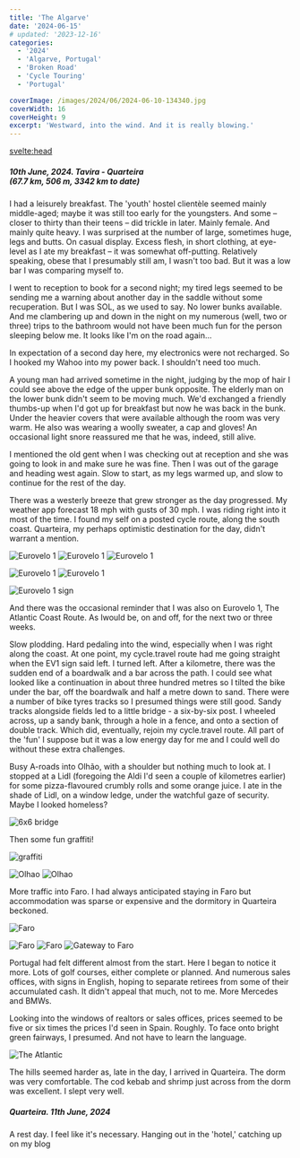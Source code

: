 ```yaml
---
title: 'The Algarve'
date: '2024-06-15'
# updated: '2023-12-16'
categories:
  - '2024'
  - 'Algarve, Portugal'
  - 'Broken Road'
  - 'Cycle Touring'
  - 'Portugal'

coverImage: /images/2024/06/2024-06-10-134340.jpg
coverWidth: 16
coverHeight: 9
excerpt: 'Westward, into the wind. And it is really blowing.'
---
```


<script>
	import Callout from '$lib/components/Callout.svelte'
  import Img from '$lib/components/Img.svelte'  
</script>

<svelte:head>

  <title>2024 Europe</title>
</svelte:head>

<section class="card">
  <h5>
      10th June, 2024.
      Tavira - Quarteira<br/>
      (67.7 km, 506 m, 3342 km to date)
  </h5>

  <p>I had a leisurely breakfast. The 'youth' hostel client&egrave;le seemed mainly middle-aged; maybe it was still too early for the youngsters. And some &ndash; closer to thirty than their teens &ndash; did trickle in later. Mainly female. And mainly quite heavy. I was surprised at the number of large, sometimes huge, legs and butts. On casual display. Excess flesh, in short clothing, at eye-level as I ate my breakfast &ndash; it was somewhat off-putting. Relatively speaking, obese that I presumably still am, I wasn't too bad. But it was a low bar I was comparing myself to.</p>

  <p>I went to reception to book for a second night; my tired legs seemed to be sending me a warning about another day in the saddle without some recuperation. But I was SOL, as we used to say. No lower bunks available. And me clambering up and down in the night on my numerous (well, two or three) trips to the bathroom would not have been much fun for the person sleeping below me. It looks like I'm on the road again...</p>

  <p>In expectation of a second day here, my electronics were not recharged. So I hooked my Wahoo into my power back. I shouldn't need too much. </p>

  <p>A young man had arrived sometime in the night, judging by the mop of hair I could see above the edge of the upper bunk opposite. The elderly man on the lower bunk didn't seem to be moving much. We'd exchanged a friendly thumbs-up when I'd got up for breakfast but now he was back in the bunk. Under the heavier covers that were available although the room was very warm.  He also was wearing a woolly sweater, a cap and gloves! An occasional light snore reassured me that he was, indeed, still alive.</p>

  <p>I mentioned the old gent when I was checking out at reception and she was going to look in and make sure he was fine. Then I was out of the garage and heading west again. Slow to start, as my legs warmed up, and slow to continue for the rest of the day.</p>

  <p>There was a westerly breeze that grew stronger as the day progressed. My weather app forecast 18 mph with gusts of 30 mph. I was riding right into it most of the time. I found my self on a posted cycle route, along the south coast. Quarteira, my perhaps optimistic destination for the day, didn't warrant a mention.</p>

<Img
    src="/images/2024/06/2024-06-10-120842.jpg"
    alt="Eurovelo 1"
  />
<Img
    src="/images/2024/06/2024-06-10-120852.jpg"
    alt="Eurovelo 1"
  />
<Img
    src="/images/2024/06/2024-06-10-124800.jpg"
    alt="Eurovelo 1"
  />

<Img
    src="/images/2024/06/2024-06-10-125332.jpg"
    alt="Eurovelo 1"
  />
<Img
    src="/images/2024/06/2024-06-10-125740.jpg"
    alt="Eurovelo 1"
  />

<Img
    src="/images/2024/06/2024-06-10-134340.jpg"
    alt="Eurovelo 1 sign"
  />

   <p>And there was the occasional reminder that I was also on Eurovelo 1, The Atlantic Coast Route. As Iwould be, on and off, for the next two or three weeks.</p>

   <p>Slow plodding. Hard pedaling into the wind, especially when I was right along the coast. At one point, my cycle.travel route had me going straight when the EV1 sign said left. I turned left. After a kilometre, there was the sudden end of a boardwalk and a bar across the path. I could see what looked like a continuation in about three hundred metres so I tilted the bike under the bar, off the boardwalk and half a metre down to sand. There were a number of bike tyres tracks so I presumed things were still good. Sandy tracks alongside fields led to a little bridge - a six-by-six post. I wheeled across, up a sandy bank, through a hole in a fence, and onto a section of double track. Which did, eventually, rejoin my cycle.travel route. All part of the 'fun' I suppose but it was a low energy day for me and I could well do without these extra challenges.</p>

   <p>Busy A-roads into Olh&atilde;o, with a shoulder but nothing much to look at. I stopped at a Lidl (foregoing the Aldi I'd seen a couple of kilometres earlier) for some pizza-flavoured crumbly rolls and some orange juice. I ate in the shade of Lidl, on a window ledge, under the watchful gaze of security. Maybe I looked homeless?</p>

<div class="w-80">
  <Img
      src="/images/2024/06/2024-06-10-15-06-55-phone.jpg"
      alt="6x6 bridge"      
    />
</div>

  <p>Then some fun graffiti!</p>

<Img
    src="/images/2024/06/2024-06-10-142432.jpg"
    alt="graffiti"
    caption="Olh&atilde;o"
  />

<Img
    src="/images/2024/06/2024-06-10-142439.jpg"
    alt="Olhao"
  />
<Img
    src="/images/2024/06/2024-06-10-142447.jpg"
    alt="Olhao"
  />

<p>More traffic into Faro. I had always anticipated staying in Faro but accommodation was sparse or expensive and the dormitory in Quarteira beckoned.</p>
<Img
    src="/images/2024/06/2024-06-10-163708.jpg"
    alt="Faro"
  />

<Img
    src="/images/2024/06/2024-06-10-163819.jpg"
    alt="Faro"
    caption="A slow and unexciting entry to Faro"
  />
<Img
    src="/images/2024/06/2024-06-10-165213.jpg"
    alt="Faro"
  />
<Img
    src="/images/2024/06/2024-06-10-165706.jpg"
    alt="Gateway to Faro"
    caption="The Gateway to Faro"
  />

<p>Portugal had felt different almost from the start. Here I began to notice it more. Lots of golf courses, either complete or planned. And numerous sales offices, with signs in English, hoping to separate retirees from some of their accumulated cash. It didn't appeal that much, not to me. More Mercedes and BMWs. </p>

<p>Looking into the windows of realtors or sales offices, prices seemed to be five or six times the prices I'd seen in Spain. Roughly. To face onto bright green fairways, I presumed. And not have to learn the language. </p>
<Img
    src="/images/2024/06/2024-06-10-190749.jpg"
    alt="The Atlantic"
    caption="The first real sight of the Atlantic for a few weeks."
  />

  <p>The hills seemed harder as, late in the day, I arrived in Quarteira. The dorm was very comfortable. The cod kebab and shrimp just across from the dorm was excellent. I slept very well.</p>

</section>

<section class="card">
<h5>
  	Quarteira. 11th June, 2024
</h5>

<p>A rest day. I feel like it's necessary. Hanging out in the 'hotel,' catching up on my blog</p>
</section>
